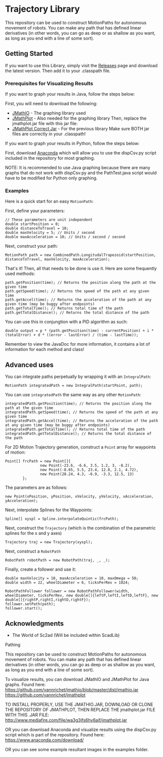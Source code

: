 # Trajectory Library

This repository can be used to construct MotionPaths for autonomous movement of robots. You can make any path that has defined linear derivatives (in other words, you can go as deep or as shallow as you want, as long as you end with a line of some sort).

## Getting Started

If you want to use this Library, simply visit the [Releases](https://github.com/sc2ad/MPLib/releases) page and download the latest version. Then add it to your .classpath file.

### Prerequisites for Visualizing Results

If you want to graph your results in Java, follow the steps below:

First, you will need to download the following:
* [JMathIO](https://github.com/yannrichet/jmathio/blob/master/dist/jmathio.jar) - The graphing library used
* [JMathPlot](https://github.com/yannrichet/jmathplot) - Also needed for the graphing library
Then, replace the jmathplot.jar file with this jar file:
* [JMathPlot Correct Jar](http://www.mediafire.com/file/wa3g3jfs6hv6aif/jmathplot.jar) - For the previous library
Make sure BOTH jar files are correctly in your .classpath!

If you want to graph your results in Python, follow the steps below:

First, download [Anaconda](https://www.anaconda.com/download/) which will allow you to use the dispCsv.py script included in the repository for most graphing.

NOTE: It is recommended to use Java graphing because there are many graphs that do not work with dispCsv.py and the PathTest.java script would have to be modified for Python only graphing.

### Examples

Here is a quick start for an easy ```MotionPath```:

First, define your parameters:

```
// These parameters are unit independent
double startPosition = 0;
double distanceToTravel = 10;
double maxVelocity = 5; // Units / second
double maxAcceleration = 10; // Units / second / second
```

Next, construct your path:

```
MotionPath path = new CombinedPath.LongitudalTrapezoid(startPosition, distanceToTravel, maxVelocity, maxAcceleration);
```

That's it! Then, all that needs to be done is use it. Here are some frequently used methods:

```
path.getPosition(time); // Returns the position along the path at the given time
path.getSpeed(time); // Returns the speed of the path at any given time
path.getAccel(time); // Returns the acceleration of the path at any given time (may be buggy after endpoints)
path.getTotalTime(); // Returns total time of the path
path.getTotalDistance(); // Returns the total distance of the path
```

You can use this in conjungtion with a PID algorithm as such:

```
double output = p * (path.getPosition(time) - currentPosition) + i * (totalError) + d * ((error - lastError) / (time - lastTime));
```

Remember to view the JavaDoc for more information, it contains a lot of information for each method and class!

## Advanced uses

You can integrate paths perpetually by wrapping it with an ```IntegralPath```:

```
MotionPath integratedPath = new IntegralPath(startPoint, path);
```

You can use ```integratedPath``` the same way as any other ```MotionPath```:

```
integratedPath.getPosition(time); // Returns the position along the path at the given time
integratedPath.getSpeed(time); // Returns the speed of the path at any given time
integratedPath.getAccel(time); // Returns the acceleration of the path at any given time (may be buggy after endpoints)
integratedPath.getTotalTime(); // Returns total time of the path
integratedPath.getTotalDistance(); // Returns the total distance of the path
```

For 2D Motion Trajectory generation, construct a ```Point``` array for waypoints of motion:

```
Point[] frcPath = new Point[]{
				new Point(-23.6, -6.6, 3.5, 1.2, 3, -8.2),
				new Point(-8.65, 5.5, 23.4, 12.8, 2.1, 4.72),
				new Point(28.24, 4.3, -6.9, -3.3, 12.5, 13)
		};
```

The parameters are as follows:

```
new Point(xPosition, yPosition, xVelocity, yVelocity, xAcceleration, yAcceleration);
```

Next, interpolate Splines for the Waypoints:

```
Spline[] xyspl = Spline.interpolateQuintic(frcPath);
```

Next, construct the ```Trajectory``` (which is the combination of the parametric splines for the x and y axes)

```
Trajectory traj = new Trajectory(xyspl);
```

Next, construct a ```RobotPath```

```
RobotPath robotPath = new RobotPath(traj, _, _);
```

Finally, create a follower and use it:

```
double maxVelocity = 10, maxAcceleration = 10, maxOmega = 50;
double width = 22, wheelDiameter = 6, ticksPerRev = 1024;

RobotPathFollower follower = new RobotPathFollower(width, wheelDiameter, ticksPerRev, new double[]{leftP,leftI,leftD,leftF}, new double[]{rightP,rightI,rightD,rightF});
follower.setPath(path);
follower.start();
```

## Acknowledgments

* The World of Sc2ad (Will be included within ScadLib)

Pathing

This repository can be used to construct MotionPaths for autonomous movement of robots. You can make any path that has defined linear derivatives (in other words, you can go as deep or as shallow as you want, as long as you end with a line of some sort).

To visualize results, you can download JMathIO and JMathPlot for Java graphs.
Found here:
https://github.com/yannrichet/jmathio/blob/master/dist/jmathio.jar
https://github.com/yannrichet/jmathplot

TO INSTALL PROPERLY, USE THE JMATHIO.JAR, DOWNLOAD OR CLONE THE REPOSITORY OF JMATHPLOT, THEN REPLACE THE jmathplot.jar FILE WITH THIS .JAR FILE:
http://www.mediafire.com/file/wa3g3jfs6hv6aif/jmathplot.jar

OR you can download Anaconda and visualize results using the dispCsv.py script which is part of the repository.
Found here:
https://www.anaconda.com/download/

OR you can see some example resultant images in the examples folder.
